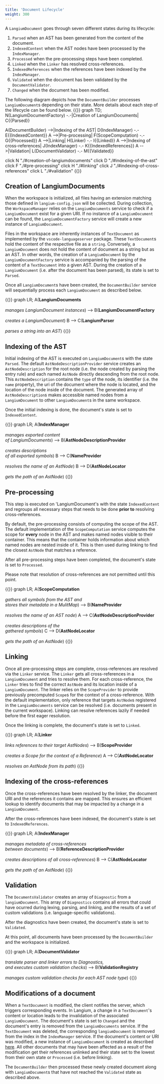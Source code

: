 ```yaml
---
title: 'Document Lifecycle'
weight: 300
---
```


A `LangiumDocument` goes through seven different states during its lifecycle:
1. `Parsed` when an AST has been generated from the content of the document.
2. `IndexedContent` when the AST nodes have been processed by the `IndexManager`.
3. `Processed` when the pre-processing steps have been completed.
4. `Linked` when the `Linker` has resolved cross-references.
5. `IndexedReferences` when the references have been indexed by the `IndexManager`.
6. `Validated` when the document has been validated by the `DocumentValidator`.
7. `Changed` when the document has been modified.

The following diagram depicts how the `DocumentBuilder` processes `LangiumDocument`s depending on their state. More details about each step of the lifecycle can be found below.
{{<mermaid>}}
graph TD;
N(LangiumDocumentFactory) -.-|Creation of LangiumDocuments| C{{Parsed}}

A(DocumentBuilder) -->|Indexing of the AST| D(IndexManager) -.- E{{IndexedContent}}
A -->|Pre-processing| F(ScopeComputation) -.- G{{Processed}}
A -->|Linking| H(Linker) -.- I{{Linked}}
A -->|Indexing of cross-references| J(IndexManager) -.- K{{IndexedReferences}} 
A -->|Validation| L(DocumentValidator) -.- M{{Validated}}

click N "./#creation-of-langiumdocuments"
click D "./#indexing-of-the-ast"
click F "./#pre-processing"
click H "./#linking"
click J "./#indexing-of-cross-references"
click L "./#validation"
{{</mermaid>}}

## Creation of LangiumDocuments
When the workspace is initialized, all files having an extension matching those defined in `langium-config.json` will be collected. During collection, the `WorkspaceManager` relies on the `LangiumDocuments` service to check if a `LangiumDocument` exist for a given URI. If no instance of a `LangiumDocument` can be found, the `LangiumDocumentFactory` service will create a new instance of `LangiumDocument`. 

Files in the workspace are inherently instances of `TextDocument` as implemented by the `vscode-languageserver` package. These `TextDocument`s hold the content of the respective file as a `string`. Conversely, a `LangiumDocument` does not hold the content of document as a string but as an AST. In other words, the creation of a `LangiumDocument` by the `LangiumDocumentFactory` service is accompanied by the parsing of the content of a `TextDocument` into a given AST. During the creation of a `LangiumDocument` (i.e. after the document has been parsed), its state is set to `Parsed`.

Once all `LangiumDocument`s have been created, the `DocumentBuilder` service will sequentially process each `LangiumDocument` as described below.

{{<mermaid>}}
graph LR;
A(<b>LangiumDocuments</b><br><br><i>manages LangiumDocument instances</i>) --> B(<b>LangiumDocumentFactory</b><br><br><i>creates a LangiumDocument</i>)
B --> C(<b>LangiumParser</b><br><br><i>parses a string into an AST</i>)
{{</mermaid>}}

## Indexing of the AST
Initial indexing of the AST is executed on `LangiumDocument`s with the state `Parsed`. The default `AstNodeDescriptionProvider` service creates an `AstNodeDescription` for the root node (i.e. the node created by parsing the entry rule) and each named `AstNode` directly descending from the root node. This `AstNodeDescription` contains the `type` of the node, its identifier (i.e. the `name` property), the uri of the document where the node is located, and the location of the node inside of the document. The generated array of `AstNodeDescription`s makes accessible named nodes from a `LangiumDocument` to other `LangiumDocument`s in the same workspace.

Once the initial indexing is done, the document's state is set to `IndexedContent`.

{{<mermaid>}}
graph LR;
A(<b>IndexManager</b><br><br><i>manages exported content<br>of LangiumDocuments</i>) --> B(<b>AstNodeDescriptionProvider</b><br><br><i>creates descriptions<br>of all exported symbols</i>)
B --> C(<b>NameProvider</b><br><br><i>resolves the name of an AstNode</i>)
B --> D(<b>AstNodeLocator</b><br><br><i>gets the path of an AstNode</i>)
{{</mermaid>}}

## Pre-processing
This step is executed on 'LangiumDocument's with the state `IndexedContent` and regroups all necessary steps that needs to be done **prior to** resolving cross-references.

By default, the pre-processing consists of computing the scope of the AST. The default implementation of the `ScopeComputation` service computes the scope for **every** node in the AST and makes named nodes visible to their container. This means that the container holds information about which named nodes are nested inside of it. This is then used during linking to find the closest `AstNode` that matches a reference.

After all pre-processing steps have been completed, the document's state is set to `Processed`.

Please note that resolution of cross-references are not permitted until this point.

{{<mermaid>}}
graph LR;
A(<b>ScopeComputation</b><br><br><i>gathers all symbols from the AST and<br>stores their metadata in a MulitMap</i>) --> B(<b>NameProvider</b><br><br><i>resolves the name of an AST node</i>)
A --> C(<b>AstNodeDescriptionProvider</b><br><br><i>creates descriptions of the<br>gathered symbols</i>)
C --> D(<b>AstNodeLocator</b><br><br><i>gets the path of an AstNode</i>)
{{</mermaid>}}

## Linking
Once all pre-processing steps are complete, cross-references are resolved via the `Linker` service. The `Linker` gets all cross-references in a `LangiumDocument` and tries to resolve them. For each cross-reference, the `Linker` tries to find the correct `AstNode` and its location inside of a `LangiumDocument`. The linker relies on the `ScopeProvider` to provide previously precomputed `Scope`s for the context of a cross-reference. With the default implementation, only reference that targets `AstNode`s registered in the `LangiumDocuments` service can be resolved (i.e. documents present in the current workspace). Linking can resolve references lazily if needed before the first eager resolution. 

Once the linking is complete, the document's state is set to `Linked`.

{{<mermaid>}}
graph LR;
A(<b>Linker</b><br><br><i>links references to their target AstNodes</i>) --> B(<b>ScopeProvider</b><br><br><i>creates a Scope for the context of a Reference</i>)
A --> C(<b>AstNodeLocator</b><br><br><i>resolves an AstNode from its path</i>)
{{</mermaid>}}

## Indexing of the cross-references
Once the cross-references have been resolved by the linker, the document URI and the references it contains are mapped. This ensures an efficient lookup to identify documents that may be impacted by a change in a `LangiumDocument`.

After the cross-references have been indexed, the document's state is set to `IndexedReferences`.

{{<mermaid>}}
graph LR;
A(<b>IndexManager</b><br><br><i>manages metadata of cross-references<br>between documents</i>) --> B(<b>ReferenceDescriptionProvider</b><br><br><i>creates descriptions of all cross-references</i>)
B --> C(<b>AstNodeLocator</b><br><br><i>gets the path of an AstNode</i>)
{{</mermaid>}}

## Validation
The `DocumentsValidator` creates an array of `Diagnostic` from a `langiumDocument`. This array of `Diagnostics` contains all errors that could have ocurred during lexing, parsing, and linking, and the results of a set of custom validations (i.e. language-specific validations).

After the diagnostics have been created, the document's state is set to `Validated`.

At this point, all documents have been processed by the `DocumentBuilder` and the workspace is initialized.

{{<mermaid>}}
graph LR;
A(<b>DocumentValidator</b><br><br><i>translate parser and linker errors to Diagnostics,<br>and executes custom validation checks</i>) --> B(<b>ValidationRegistry</b><br><br><i>manages custom validation checks for each AST node type</i>)
{{</mermaid>}}

## Modifications of a document
When a `TextDocument` is modified, the client notifies the server, which triggers corresponding events. In Langium, a change in a `TextDocument`'s content or location leads to the invalidation of the associated `LangiumDocument`. The document's state is set to `Changed` and the document's entry is removed from the `LangiumDocuments` service. If the `TextDocument` was deleted, the corresponding `langiumDocument` is removed from the index in the `IndexManager` service. If the document's content or URI was modified, a new instance of `LangiumDocument` is created as described [here](#creation-of-langiumdocuments).  All other documents that may have been affected as a result of the modification get their references unlinked and their state set to the lowest from their own state or `Processed` (i.e. before linking).

The `DocumentBuilder` then processed these newly created document along with `LangiumDocument`s that have not reached the `Validated` state as described above.
